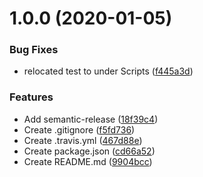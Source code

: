 # 1.0.0 (2020-01-05)


### Bug Fixes

* relocated test to under Scripts ([f445a3d](https://github.com/bromso/jonasbroms-www/commit/f445a3d819ee8da0ac4557a341b44ed31f21df57))


### Features

* Add semantic-release ([18f39c4](https://github.com/bromso/jonasbroms-www/commit/18f39c494514dafc1cd734a0da3909cf8457ca4c))
* Create .gitignore ([f5fd736](https://github.com/bromso/jonasbroms-www/commit/f5fd73621a931901926925553849cc074259f5a3))
* Create .travis.yml ([467d88e](https://github.com/bromso/jonasbroms-www/commit/467d88e3e1e59891cb68e03dd630a919814643e5))
* Create package.json ([cd66a52](https://github.com/bromso/jonasbroms-www/commit/cd66a528f5d30846b797637955bb8b26f81d5ce8))
* Create README.md ([9904bcc](https://github.com/bromso/jonasbroms-www/commit/9904bcc7b53eab235675c5833f30d871f0bb8b91))
